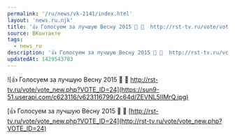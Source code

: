 ```yaml
---
permalink: '/ru/news/vk-2141/index.html'
layout: 'news.ru.njk'
title: '👍 Голосуем за лучшую Весну 2015 🎤 🎹  http://rst-tv.ru/vote/vote_new.php?VOTE_ID=24'
source: ВКонтакте
tags:
  - news_ru
description: '👍 Голосуем за лучшую Весну 2015 🎤 🎹  http://rst-tv.ru/vote/vote_new.php?VOTE_ID=24'
updatedAt: 1429543783
---
```

![👍 Голосуем за лучшую Весну 2015 🎤 🎹  http://rst-tv.ru/vote/vote_new.php?VOTE_ID=24](https://sun9-51.userapi.com/c623116/v623116799/2c64d/ZEVNL5IIMrQ.jpg)

[👍 Голосуем за лучшую Весну 2015 🎤 🎹
[http://rst-tv.ru/vote/vote_new.php?VOTE_ID=24](http://rst-tv.ru/vote/vote_new.php?VOTE_ID=24)

